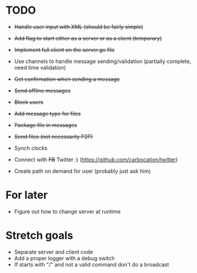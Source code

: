 # TODO
- <del>Handle user input with XML (should be fairly simple)</del>
- <del>Add flag to start either as a server or as a client (temporary)</del>
- <del>Implement full client on the server.go file</del>
- Use channels to handle message sending/validation (partially complete, need time validation)
- <del>Get confirmation when sending a message</del>
- <del>Send offline messages</del>
- <del>Block users</del>
- <del> Add message type for files </del>
- <del> Package file in messages </del>
- <del> Send files (not necessarily P2P) </del>
- Synch clocks
- Connect with <del>FB</del> Twitter :) (https://github.com/carbocation/twitter)

- Create path on demand for user (probably just ask him)

# For later
- Figure out how to change server at runtime

# Stretch goals
- Separate server and client code
- Add a proper logger with a debug switch
- If starts with "/" and not a valid command don't do a broadcast
